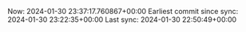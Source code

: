 Now: 2024-01-30 23:37:17.760867+00:00 Earliest commit since sync: 2024-01-30 23:22:35+00:00 Last sync: 2024-01-30 22:50:49+00:00
